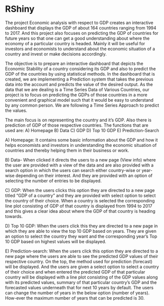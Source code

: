 # RShiny

The project Economic analysis with respect to GDP creates an interactive dashboard that displays the GDP of about 164 countries ranging from 1994 to 2017. And this project also focuses on predicting the GDP of countries for future years so that one can get a good understanding about where the economy of a particular country is headed. Mainly it will be useful for investors and economists to understand about the economic situation of a country and invest or make decisions accordingly.


The objective is to prepare an interactive dashboard that depicts the Economic Stability of a country considering its GDP and also to predict the GDP of the countries by using statistical methods. In the dashboard that is created, we are implementing a Prediction system that takes the previous data into the account and predicts the value of the desired output. As the data that we are dealing is a Time Series Data of Various Countries, our project is to focus on predicting the GDPs of those countries in a more convenient and graphical model such that it would be easy to understand by any common person. We are following a Time Series Approach to predict the values.


The main focus is on representing the country and it’s GDP. Also there is prediction of GDP of those respective countries. The functions that are used are:
A)	Homepage
B)	Data
C)  GDP
D)	Top 10 GDP
E)	Prediction-Search


A) Homepage: It contains some basic information about the GDP and how it helps economists and investors in understanding the economic situation of countries and thereby helping them in their business or work.
                                    

B) Data- When clicked it directs the users to a new page (View info) where the user are provided with a view of the data and are also provided with a search option in which the users can search either country-wise or year-wise depending on their interest. And they are provided with an option of selecting the number of entries to be displayed.


C) GDP: When the users clicks this option they are directed to a new page titled “GDP of a country” and they are provided with select option to select the country of their choice. When a country is selected the corresponding line plot consisting of GDP of that country is displayed from 1994 to 2017 and this gives a clear idea about where the GDP of that country is heading towards.


D) Top 10 GDP: When the users click this they are directed to a new page in which they are able to view the top 10 GDP based on years. They are given an option to select the country they want and the corresponding year’s Top 10 GDP based on highest values will be displayed.


E) Prediction-search: When the users click this option they are directed to a new page where the users are able to see the predicted GDP values of their respective country. On the top, the method used for prediction (forecast) will be displayed. And the users are given a select option to select a country of their choice and when entered the predicted GDP of that particular country will be displayed with a line plot consisting of the GDP values along with its predicted values, summary of that particular country’s GDP and the forecasted values underneath that for next 10 years by default. The users can change the number of years in the below option (number of years). How-ever the maximum number of years that can be predicted is 30.
